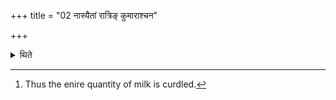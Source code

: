 +++
title = "02 नास्यैतां रात्रिङ् कुमाराश्चन"

+++

<details><summary>थिते</summary>

2. On this night even the children do not get milk.[^1]  

[^1]: Thus the enire quantity of milk is curdled.
</details>
